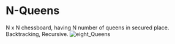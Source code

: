 # N-Queens
N x N chessboard, having N number of queens in secured place. Backtracking, Recursive.
![eight_Queens](https://user-images.githubusercontent.com/69072084/197517000-bb7865f5-6dbd-48f4-ad16-3b34f2961d17.png)

